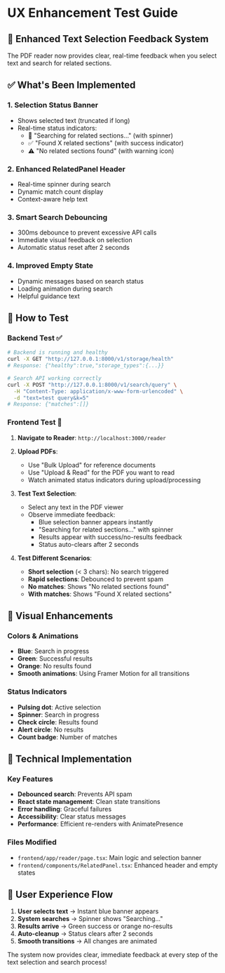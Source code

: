 # UX Enhancement Test Guide

## 🎯 Enhanced Text Selection Feedback System

The PDF reader now provides clear, real-time feedback when you select text and search for related sections.

## ✅ What's Been Implemented

### 1. **Selection Status Banner**
- Shows selected text (truncated if long)
- Real-time status indicators:
  - 🔵 "Searching for related sections..." (with spinner)
  - ✅ "Found X related sections" (with success indicator)  
  - ⚠️ "No related sections found" (with warning icon)

### 2. **Enhanced RelatedPanel Header**
- Real-time spinner during search
- Dynamic match count display
- Context-aware help text

### 3. **Smart Search Debouncing**
- 300ms debounce to prevent excessive API calls
- Immediate visual feedback on selection
- Automatic status reset after 2 seconds

### 4. **Improved Empty State**
- Dynamic messages based on search status
- Loading animation during search
- Helpful guidance text

## 🧪 How to Test

### Backend Test ✅
```bash
# Backend is running and healthy
curl -X GET "http://127.0.0.1:8000/v1/storage/health"
# Response: {"healthy":true,"storage_types":{...}}

# Search API working correctly
curl -X POST "http://127.0.0.1:8000/v1/search/query" \
  -H "Content-Type: application/x-www-form-urlencoded" \
  -d "text=test query&k=5"
# Response: {"matches":[]}
```

### Frontend Test 🎯
1. **Navigate to Reader**: `http://localhost:3000/reader`

2. **Upload PDFs**:
   - Use "Bulk Upload" for reference documents
   - Use "Upload & Read" for the PDF you want to read
   - Watch animated status indicators during upload/processing

3. **Test Text Selection**:
   - Select any text in the PDF viewer
   - Observe immediate feedback:
     - Blue selection banner appears instantly
     - "Searching for related sections..." with spinner
     - Results appear with success/no-results feedback
     - Status auto-clears after 2 seconds

4. **Test Different Scenarios**:
   - **Short selection** (< 3 chars): No search triggered
   - **Rapid selections**: Debounced to prevent spam
   - **No matches**: Shows "No related sections found"
   - **With matches**: Shows "Found X related sections"

## 🎨 Visual Enhancements

### Colors & Animations
- **Blue**: Search in progress
- **Green**: Successful results
- **Orange**: No results found
- **Smooth animations**: Using Framer Motion for all transitions

### Status Indicators
- **Pulsing dot**: Active selection
- **Spinner**: Search in progress  
- **Check circle**: Results found
- **Alert circle**: No results
- **Count badge**: Number of matches

## 🔧 Technical Implementation

### Key Features
- **Debounced search**: Prevents API spam
- **React state management**: Clean state transitions
- **Error handling**: Graceful failures
- **Accessibility**: Clear status messages
- **Performance**: Efficient re-renders with AnimatePresence

### Files Modified
- `frontend/app/reader/page.tsx`: Main logic and selection banner
- `frontend/components/RelatedPanel.tsx`: Enhanced header and empty states

## 🎯 User Experience Flow

1. **User selects text** → Instant blue banner appears
2. **System searches** → Spinner shows "Searching..."
3. **Results arrive** → Green success or orange no-results
4. **Auto-cleanup** → Status clears after 2 seconds
5. **Smooth transitions** → All changes are animated

The system now provides clear, immediate feedback at every step of the text selection and search process!
